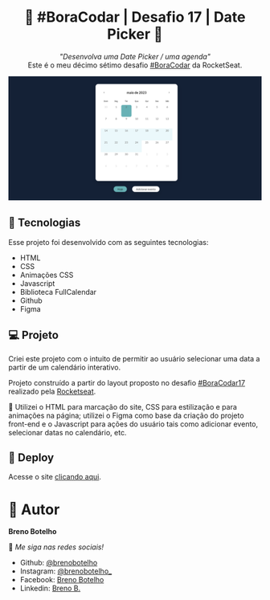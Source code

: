 <h1 align="center"> 👾 #BoraCodar | Desafio 17 | Date Picker 👾 </h1>

<p align="center">
    <i> "Desenvolva uma Date Picker / uma agenda" </i> 
    <br> Este é o meu décimo sétimo desafio <a href="https://boracodar.dev/">#BoraCodar</a> da RocketSeat.
</p>

![..](./print.png)

## 🚀 Tecnologias

Esse projeto foi desenvolvido com as seguintes tecnologias:

- HTML
- CSS
- Animações CSS
- Javascript
- Biblioteca FullCalendar
- Github
- Figma

## 💻 Projeto

Criei este projeto com o intuito de permitir ao usuário selecionar uma data a partir de um calendário interativo. <br>

Projeto construído a partir do layout proposto no desafio [#BoraCodar17](https://www.figma.com/community/file/1227809985897425342/%23boracodar---Desafio-17) realizado pela [Rocketseat](https://rocketseat.com.br). <br>

📌 Utilizei o HTML para marcação do site, CSS para estilização e para animações na página; utilizei o Figma como base da criação do projeto front-end e o Javascript para ações do usuário tais como adicionar evento, selecionar datas no calendário, etc.

## 📑 Deploy

Acesse o site [clicando aqui](https://brenobotelho.github.io/boracodar/desafio17/).

# 👤 Autor

**Breno Botelho**

👾 _Me siga nas redes sociais!_

- Github: [@brenobotelho](https://github.com/brenobotelho)
- Instagram: [@brenobotelho_](https://instagram.com/@brenobotelho_)
- Facebook: [Breno Botelho](https://facebook.com/BrenooBotelho)
- Linkedin: [Breno B.](https://br.linkedin.com/in/breno-botelho?trk=public_profile_browsemap)
